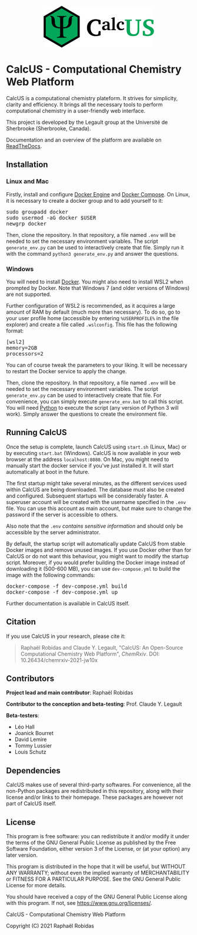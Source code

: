 <p align="center">
	<img width="300" src="static/frontend/calcus.png">
</p>

# CalcUS - Computational Chemistry Web Platform
CalcUS is a computational chemistry plateform. It strives for simplicity, clarity and efficiency. It brings all the necessary tools to perform computational chemistry in a user-friendly web interface. 

This project is developed by the Legault group at the Université de Sherbrooke (Sherbrooke, Canada).

Documentation and an overview of the platform are available on [ReadTheDocs](https://calcus.readthedocs.io/).

## Installation
### Linux and Mac
Firstly, install and configure [Docker Engine](https://docs.docker.com/engine/install/) and [Docker Compose](https://docs.docker.com/compose/install/). On Linux, it is necessary to create a docker group and to add yourself to it:

<pre>
sudo groupadd docker
sudo usermod -aG docker $USER
newgrp docker
</pre>

Then, clone the repository. In that repository, a file named `.env` will be needed to set the necessary environment variables. The script `generate_env.py` can be used to interactively create that file. Simply run it with the command `python3 generate_env.py` and answer the questions.

### Windows
You will need to install [Docker](https://www.docker.com/). You might also need to install WSL2 when prompted by Docker. Note that Windows 7 (and older versions of Windows) are not supported.

Further configuration of WSL2 is recommended, as it acquires a large amount of RAM by default (much more than necessary). To do so, go to your user profile home (accessible by entering `%USERPROFILE%` in the file explorer) and create a file called `.wslconfig`. This file has the following format:

<pre>
[wsl2]
memory=2GB
processors=2
</pre>

You can of course tweak the parameters to your liking. It will be necessary to restart the Docker service to apply the change.

Then, clone the repository. In that repository, a file named `.env` will be needed to set the necessary environment variables. The script `generate_env.py` can be used to interactively create that file. For convenience, you can simply execute `generate_env.bat` to call this script. You will need [Python](https://www.python.org/downloads/) to execute the script (any version of Python 3 will work). Simply answer the questions to create the environment file.

## Running CalcUS
Once the setup is complete, launch CalcUS using `start.sh` (Linux, Mac) or by executing `start.bat` (Windows). CalcUS is now available in your web browser at the address `localhost:8080`. On Mac, you might need to manually start the docker service if you've just installed it. It will start automatically at boot in the future.

The first startup might take several minutes, as the different services used within CalcUS are being downloaded. The database must also be created and configured. Subsequent startups will be considerably faster. A superuser account will be created with the username specified in the `.env` file. You can use this account as main account, but make sure to change the password if the server is accessible to others.

Also note that the `.env` *contains sensitive information* and should only be accessible by the server administrator.

By default, the startup script will automatically update CalcUS from stable Docker images and remove unused images. If you use Docker other than for CalcUS or do not want this behaviour, you might want to modify the startup script. Moreover, if you would prefer building the Docker image instead of downloading it (500-600 MB), you can use `dev-compose.yml` to build the image with the following commands:

<pre>
docker-compose -f dev-compose.yml build
docker-compose -f dev-compose.yml up
</pre>

Further documentation is available in CalcUS itself.

## Citation
If you use CalcUS in your research, please cite it:

> Raphaël Robidas and Claude Y. Legault, "CalcUS: An Open-Source Computational Chemistry Web Platform", *ChemRxiv*. DOI: 10.26434/chemrxiv-2021-jw10x

## Contributors
**Project lead and main contributor**: Raphaël Robidas

**Contributor to the conception and beta-testing**: Prof. Claude Y. Legault

**Beta-testers**:

+ Léo Hall
+ Joanick Bourret
+ David Lemire
+ Tommy Lussier
+ Louis Schutz

## Dependencies
CalcUS makes use of several third-party softwares. For convenience, all the non-Python packages are redistributed in this repository, along with their license and/or links to their homepage. These packages are however not part of CalcUS itself.

## License
This program is free software: you can redistribute it and/or modify
it under the terms of the GNU General Public License as published by
the Free Software Foundation, either version 3 of the License, or
(at your option) any later version.

This program is distributed in the hope that it will be useful,
but WITHOUT ANY WARRANTY; without even the implied warranty of
MERCHANTABILITY or FITNESS FOR A PARTICULAR PURPOSE. See the
GNU General Public License for more details.

You should have received a copy of the GNU General Public License
along with this program. If not, see https://www.gnu.org/licenses/.

CalcUS - Computational Chemistry Web Platform

Copyright (C) 2021 Raphaël Robidas


